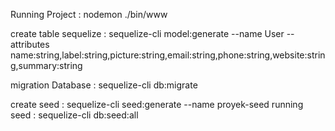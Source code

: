 Running Project : nodemon ./bin/www

create table sequelize : sequelize-cli model:generate --name User --attributes name:string,label:string,picture:string,email:string,phone:string,website:string,summary:string

migration Database : sequelize-cli db:migrate

create seed : sequelize-cli seed:generate --name proyek-seed running seed : sequelize-cli db:seed:all
